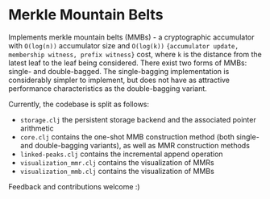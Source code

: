 # Merkle Mountain Belts

Implements merkle mountain belts (MMBs) - a cryptographic accumulator with `O(log(n))` accumulator size and `O(log(k))` `{accumulator update, membership witness, prefix witness}` cost, where `k` is the distance from the latest leaf to the leaf being considered. There exist two forms of MMBs: single- and double-bagged. The single-bagging implementation is considerably simpler to implement, but does not have as attractive performance characteristics as the double-bagging variant.

Currently, the codebase is split as follows:

- `storage.clj` the persistent storage backend and the associated pointer arithmetic
- `core.clj` contains the one-shot MMB construction method (both single- and double-bagging variants), as well as MMR construction methods
- `linked-peaks.clj` contains the incremental append operation
- `visualization_mmr.clj` contains the visualization of MMRs
- `visualization_mmb.clj` contains the visualization of MMBs

Feedback and contributions welcome :)
